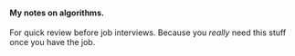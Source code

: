 

#### My notes on algorithms. 

For quick review before job interviews. Because you _really_ need this stuff once you have the job.